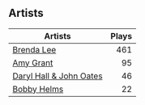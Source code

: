 ## Artists
Artists | Plays 
----- | -----: 
[Brenda Lee](/artists/brenda-lee-18115) | 461
[Amy Grant](/artists/amy-grant-3053) | 95
[Daryl Hall & John Oates](/artists/daryl-hall-john-oates-645736) | 46
[Bobby Helms](/artists/bobby-helms-10048) | 22

